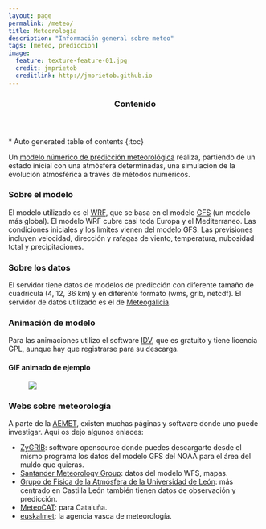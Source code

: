```yaml
---
layout: page
permalink: /meteo/
title: Meteorología
description: "Información general sobre meteo"
tags: [meteo, prediccion]
image:
  feature: texture-feature-01.jpg
  credit: jmprietob
  creditlink: http://jmprietob.github.io
---
```


<section id="table-of-contents" class="toc">
  <header>
    <h3 >Contenido</h3>
  </header>
<div id="drawer" markdown="1">
*  Auto generated table of contents
{:toc}
</div>
</section><!-- /#table-of-contents -->

Un [modelo númerico de predicción meteorológica](http://es.wikipedia.org/wiki/Modelo_num%C3%A9rico_de_predicci%C3%B3n_meteorol%C3%B3gica) realiza, partiendo de un estado inicial con una atmósfera determinadas, una simulación de la evolución atmosférica a través de métodos numéricos.

### Sobre el modelo
El modelo utilizado es el [WRF](http://www.wrf-model.org), que se basa en el modelo [GFS](http://es.wikipedia.org/wiki/Global_Forecast_System) (un modelo más global). El modelo WRF cubre casi toda Europa y el Mediterraneo. Las condiciones iniciales y los límites vienen del modelo GFS. Las previsiones incluyen velocidad, dirección y rafagas de viento, temperatura, nubosidad total y precipitaciones. 

### Sobre los datos
El servidor tiene datos de modelos de predicción con diferente tamaño de cuadrícula (4, 12, 36 km) y en diferente formato (wms, grib, netcdf). El servidor de datos utilizado es el de [Meteogalicia]( http://www.meteogalicia.es/web/modelos/threddsIndex.action?request_locale=es).

### Animación de modelo
Para las animaciones utilizo el software [IDV](http://www.unidata.ucar.edu), que es gratuito y tiene licencia GPL, aunque hay que registrarse para su descarga.

#### GIF animado de ejemplo
<figure>
	<img src="/images/anima.gif">
</figure>

### Webs sobre meteorología
A parte de la [AEMET](http://www.aemet.es), existen muchas páginas y software donde uno puede investigar. Aquí os dejo algunos enlaces:
* [ZyGRIB](http://www.zygrib.org/): software opensource donde puedes descargarte desde el mismo programa los datos del modelo GFS del NOAA para el área del muldo que quieras.
* [Santander Meteorology Group](http://www.meteo.unican.es/imeteo/home): datos del modelo WFS, mapas.
* [Grupo de Física de la Atmósfera de la Universidad de León](http://gfa.unileon.es/?q=es/node/35): más centrado en Castilla León también tienen datos de observación y predicción.
* [MeteoCAT](http://www.meteo.cat/servmet/index.html): para Cataluña.
* [euskalmet](http://www.euskalmet.euskadi.net/s07-5853x/es/meteorologia/home.apl?e=5): la agencia vasca de meteorología.